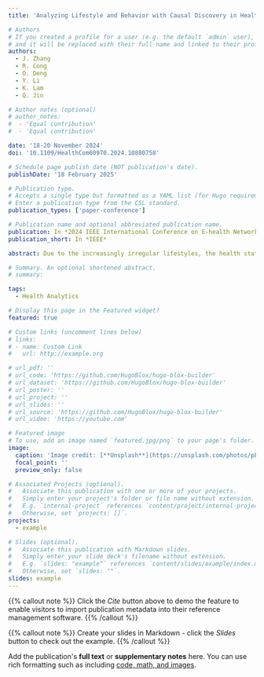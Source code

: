 ```yaml
---
title: 'Analyzing Lifestyle and Behavior with Causal Discovery in Health Data from Wearable Devices and Self-Assessments'

# Authors
# If you created a profile for a user (e.g. the default `admin` user), write the username (folder name) here
# and it will be replaced with their full name and linked to their profile.
authors:
  - J. Zhang
  - R. Cong
  - O. Deng
  - Y. Li
  - K. Lam
  - Q. Jin

# Author notes (optional)
# author_notes:
#  - 'Equal contribution'
#  - 'Equal contribution'

date: '18-20 November 2024'
doi: '10.1109/HealthCom60970.2024.10880758'

# Schedule page publish date (NOT publication's date).
publishDate: '18 February 2025'

# Publication type.
# Accepts a single type but formatted as a YAML list (for Hugo requirements).
# Enter a publication type from the CSL standard.
publication_types: ['paper-conference']

# Publication name and optional abbreviated publication name.
publication: In *2024 IEEE International Conference on E-health Networking, Application & Services (HealthCom)*
publication_short: In *IEEE*

abstract: Due to the increasingly irregular lifestyles, the health status of youth is gradually deteriorating. It is important to understand the risk factors that contribute to this deterioration. In this study, we focus on analyzing lifestyles and behaviors with causal discovery to clarify the relationships between them and youth health. We analyze objective wearable device data and subjective self-assessment health data using NOTEARS, a causal discovery algorithm, and construct causal graphs. Experiment results show that there are causal relationships between exercise factors and stress degree, and between sleep quality and self-assessment score. Unhealthy habits like alcohol consumption and staying up late negatively affect youth health. Notably, females and individuals of higher BMI are more prone to low mood and stress.

# Summary. An optional shortened abstract.
# summary: 

tags:
  - Health Analytics

# Display this page in the Featured widget?
featured: true

# Custom links (uncomment lines below)
# links:
# - name: Custom Link
#   url: http://example.org

# url_pdf: ''
# url_code: 'https://github.com/HugoBlox/hugo-blox-builder'
# url_dataset: 'https://github.com/HugoBlox/hugo-blox-builder'
# url_poster: ''
# url_project: ''
# url_slides: ''
# url_source: 'https://github.com/HugoBlox/hugo-blox-builder'
# url_video: 'https://youtube.com'

# Featured image
# To use, add an image named `featured.jpg/png` to your page's folder.
image:
  caption: 'Image credit: [**Unsplash**](https://unsplash.com/photos/pLCdAaMFLTE)'
  focal_point: ''
  preview_only: false

# Associated Projects (optional).
#   Associate this publication with one or more of your projects.
#   Simply enter your project's folder or file name without extension.
#   E.g. `internal-project` references `content/project/internal-project/index.md`.
#   Otherwise, set `projects: []`.
projects:
  - example

# Slides (optional).
#   Associate this publication with Markdown slides.
#   Simply enter your slide deck's filename without extension.
#   E.g. `slides: "example"` references `content/slides/example/index.md`.
#   Otherwise, set `slides: ""`.
slides: example
---
```


{{% callout note %}}
Click the _Cite_ button above to demo the feature to enable visitors to import publication metadata into their reference management software.
{{% /callout %}}

{{% callout note %}}
Create your slides in Markdown - click the _Slides_ button to check out the example.
{{% /callout %}}

Add the publication's **full text** or **supplementary notes** here. You can use rich formatting such as including [code, math, and images](https://docs.hugoblox.com/content/writing-markdown-latex/).
